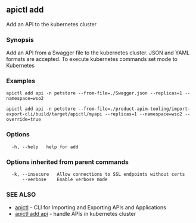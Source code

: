 ## apictl add

Add an API to the kubernetes cluster

### Synopsis


Add an API from a Swagger file to the kubernetes cluster. JSON and YAML formats are accepted.
To execute kubernetes commands set mode to Kubernetes

### Examples

```
apictl add api -n petstore --from-file=./Swagger.json --replicas=1 --namespace=wso2

apictl add api -n petstore --from-file=./product-apim-tooling/import-export-cli/build/target/apictl/myapi --replicas=1 --namespace=wso2 --override=true
```

### Options

```
  -h, --help   help for add
```

### Options inherited from parent commands

```
  -k, --insecure   Allow connections to SSL endpoints without certs
      --verbose    Enable verbose mode
```

### SEE ALSO
* [apictl](apictl.md)	 - CLI for Importing and Exporting APIs and Applications
* [apictl add api](apictl_add_api.md)	 - handle APIs in kubernetes cluster 

